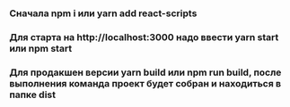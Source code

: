 ### Сначала npm i или yarn add react-scripts

### Для старта на http://localhost:3000 надо ввести yarn start или npm start

### Для продакшен версии yarn build или npm run build, после выполнения команда проект будет собран и находиться в папке dist

